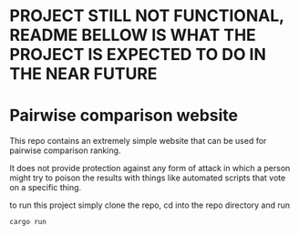 # PROJECT STILL NOT FUNCTIONAL, README BELLOW IS WHAT THE PROJECT IS EXPECTED TO DO IN THE NEAR FUTURE

# Pairwise comparison website
This repo contains an extremely simple website that can be used for pairwise comparison ranking. 

It does not provide protection against any form of attack in which a person might try to poison the results with things like automated scripts that vote on a specific thing.

to run this project simply clone the repo, cd into the repo directory and run 
```bash
cargo run
```
